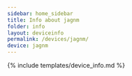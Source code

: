 ```yaml
---
sidebar: home_sidebar
title: Info about jagnm
folder: info
layout: deviceinfo
permalink: /devices/jagnm/
device: jagnm
---
```

{% include templates/device_info.md %}
